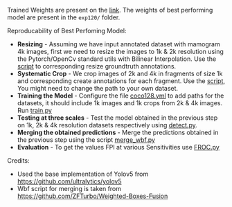 Trained Weights are present on the [link](https://drive.google.com/drive/folders/1xveBXl2mj7Ktrv03qs-YTiOrtJfAk76s?usp=sharing). The weights of best performing model are present in the ```exp120/``` folder.  

Reproducability of Best Perfoming Model:
   * **Resizing** - Assuming we have input annotated dataset with mamogram 4k images, first we need to resize the images to 1k & 2k resolution using the Pytorch/OpenCv standard utils with Bilinear Interpolation. Use the [script](https://github.com/saptarshi1234/yolov5-detection/blob/publish/py_util_scripts/convert_gt.py) to corresponding resize groundtruth annotations. 
   * **Systematic Crop** - We crop images of 2k and 4k in fragments of size 1k and corresponding create annotations for each fragment. Use the [script](https://github.com/saptarshi1234/yolov5-detection/blob/publish/crop_scripts/systematic_crop.py), You might need to change the path to your own dataset.
   * **Training the Model** - Configure the file [coco128.yml](https://github.com/saptarshi1234/yolov5-detection/blob/publish/data/coco128.yaml) to add paths for the datasets, it should include 1k images and 1k crops from 2k & 4k images. Run [train.py](https://github.com/saptarshi1234/yolov5-detection/blob/publish/train.py)
   * **Testing at three scales** - Test the model obtained in the previous step on 1k, 2k & 4k resolution datasets respectively using [detect.py](https://github.com/saptarshi1234/yolov5-detection/blob/publish/detect.py). 
   * **Merging the obtained predictions** - Merge the predictions obtained in the previous step using the script [merge_wbf.py](https://github.com/saptarshi1234/yolov5-detection/blob/publish/merge_scripts/merge_wbf.py)
   * **Evaluation** - To get the values FPI at various Sensitivities use [FROC.py](https://github.com/saptarshi1234/yolov5-detection/blob/publish/froc_scripts/FROC_merge.py)
        
Credits:  
   * Used the base implementation of Yolov5 from https://github.com/ultralytics/yolov5
   * Wbf script for merging is taken from https://github.com/ZFTurbo/Weighted-Boxes-Fusion
